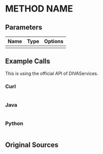 # METHOD NAME
## Parameters


Name | Type | Options |
|-----| ------ | ----- |
|  |  | 
  
## Example Calls
This is using the official API of DIVAServices.

### Curl

``` bash
```

### Java
``` java
```

### Python
``` python
```


## Original Sources
